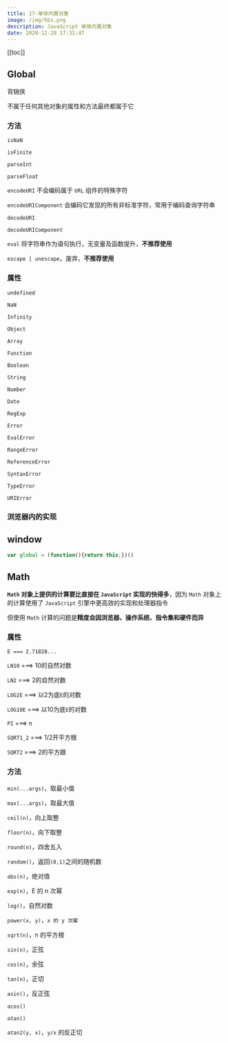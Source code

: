 ```yaml
---
title: 17-单体内置对象
image: /img/hbs.png
description: JavaScript 单体内置对象
date: 2020-12-28 17:31:47
---
```


[[toc]]

## Global

背锅侠

不属于任何其他对象的属性和方法最终都属于它

### 方法

`isNaN`

`isFinite`

`parseInt`

`parseFloat`

`encodeURI` 不会编码属于 `URL` 组件的特殊字符

`encodeURIComponent` 会编码它发现的所有非标准字符，常用于编码查询字符串

`decodeURI`

`decodeURIComponent`

`eval` 将字符串作为语句执行，无变量及函数提升，**不推荐使用**

`escape | unescape`，废弃，**不推荐使用**

### 属性

`undefined`

`NaN`

`Infinity`

`Object`

`Array`

`Function`

`Boolean`

`String`

`Number`

`Date`

`RegExp`

`Error`

`EvalError`

`RangeError`

`ReferenceError`

`SyntaxError`

`TypeError`

`URIError`

### 浏览器内的实现

## window

```js
var global = (function(){return this;})()
```

## Math

**`Math` 对象上提供的计算要比直接在 `JavaScript` 实现的快得多**，因为 `Math` 对象上的计算使用了 `JavaScript` 引擎中更高效的实现和处理器指令

但使用 `Math` 计算的问题是**精度会因浏览器、操作系统、指令集和硬件而异**

### 属性

`E === 2.71828...`

`LN10` ===> 10的自然对数

`LN2` ===> 2的自然对数

`LOG2E` ===> 以2为底`E`的对数

`LOG10E` ===> 以10为底`E`的对数

`PI` ===> `π`

`SQRT1_2` ===> 1/2开平方根

`SQRT2` ===> 2的平方跟

### 方法

`min(...args)`，取最小值

`max(...args)`，取最大值

`ceil(n)`，向上取整

`floor(n)`，向下取整

`round(n)`，四舍五入

`random()`，返回`(0,1)`之间的随机数

`abs(n)`，绝对值

`exp(n)`，E 的 n 次幂

`log()`，自然对数

`power(x, y)`，`x 的 y 次幂`

`sqrt(n)`，n 的平方根

`sin(n)`，正弦

`cos(n)`，余弦

`tan(n)`，正切

`asin()`，反正弦

`acos()`

`atan()`

`atan2(y, x)`，`y/x` 的反正切